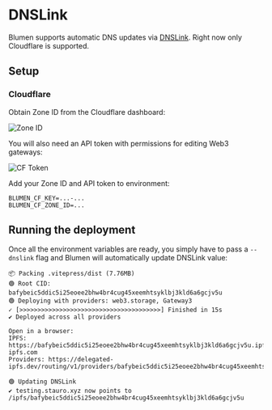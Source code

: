 # DNSLink

Blumen supports automatic DNS updates via [DNSLink](https://dnslink.dev). Right now only Cloudflare is supported.

## Setup

### Cloudflare

Obtain Zone ID from the Cloudflare dashboard:

![Zone ID](/cf-zone-id.png)

You will also need an API token with permissions for editing Web3 gateways:

![CF Token](/cf-token.png)

Add your Zone ID and API token to environment:

```
BLUMEN_CF_KEY=...-...
BLUMEN_CF_ZONE_ID=...
```

## Running the deployment

Once all the environment variables are ready, you simply have to pass a `--dnslink` flag and Blumen will automatically update DNSLink value:

```
📦 Packing .vitepress/dist (7.76MB)
🟢 Root CID: bafybeic5ddic5i25eoee2bhw4br4cug45xeemhtsyklbj3kld6a6gcjv5u
🟢 Deploying with providers: web3.storage, Gateway3
✓ [>>>>>>>>>>>>>>>>>>>>>>>>>>>>>>>>>>>>>>>] Finished in 15s
✔ Deployed across all providers

Open in a browser:
IPFS:      https://bafybeic5ddic5i25eoee2bhw4br4cug45xeemhtsyklbj3kld6a6gcjv5u.ipfs.cf-ipfs.com
Providers: https://delegated-ipfs.dev/routing/v1/providers/bafybeic5ddic5i25eoee2bhw4br4cug45xeemhtsyklbj3kld6a6gcjv5u

🟢 Updating DNSLink
✔ testing.stauro.xyz now points to /ipfs/bafybeic5ddic5i25eoee2bhw4br4cug45xeemhtsyklbj3kld6a6gcjv5u
```